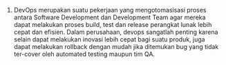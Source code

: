 1. DevOps merupakan suatu pekerjaan yang mengotomasisasi proses antara Software Development dan Development Team agar mereka dapat melakukan proses build, test dan release perangkat lunak lebih cepat dan efisien. Dalam perusahaan, devops sangatlah penting karena selain dapat melakukan inovasi lebih cepat bagi suatu produk, juga dapat melakukan rollback dengan mudah jika ditemukan bug yang tidak ter-cover oleh automated testing maupun tim QA.